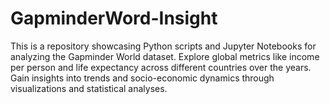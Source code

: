 # GapminderWord-Insight
This is a repository showcasing Python scripts and Jupyter Notebooks for analyzing the Gapminder World dataset. Explore global metrics like income per person and life expectancy across different countries over the years. Gain insights into trends and socio-economic dynamics through visualizations and statistical analyses.
